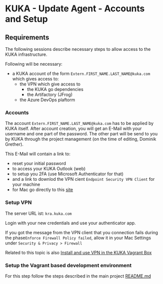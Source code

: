 # KUKA - Update Agent - Accounts and Setup

## Requirements

The following sessions describe necessary steps to allow access to the KUKA infrastructure.

Following will be necessary:

- a KUKA account of the form `Extern.FIRST_NAME.LAST_NAME@kuka.com` which gives access to:
  - the VPN which give access to
    - the KUKA go dependencies
    - the Artifactory (JFrog)
  - the Azure DevOps plaftorm

### Accounts

The account `Extern.FIRST_NAME.LAST_NAME@kuka.com` has to be applied by KUKA itself. After account creation, you will
get an E-Mail with your username and one part of the password. The other part will be send to you by KUKA through the
project management (on the time of editing, Dominik Grether).

This E-Mail will contain a link to:

- reset your initial password
- to access your KUKA Outlook (web)
- to setup you 2FA (use Microsoft Authenticator for that)
- and a link to downlod the VPN cient `Endpoint Security VPN Client` for your machine
- for Mac go directly to
  this [site](https://supportcenter.checkpoint.com/supportcenter/portal/user/anon/page/default.psml/media-type/html?action=portlets.DCFileAction&eventSubmit_doGetdcdetails=&fileid=123672)

### Setup VPN

The server URL ist: `kra.kuka.com`

Login with your new credentials and use your authenticator app.

If you got the message from the VPN client that you connection fails during the phase`Enforce Firewall Policy failed`,
allow it in your Mac Settings under `Security & Privacy > Firewall`

Related to this topic is also [Install and use VPN in the KUKA Vagrant Box](/devdoc/vpn_in_vagrant.md)

### Setup the Vagrant based development environment

For this step follow the steps described in the main project [README.md](../README.md)
